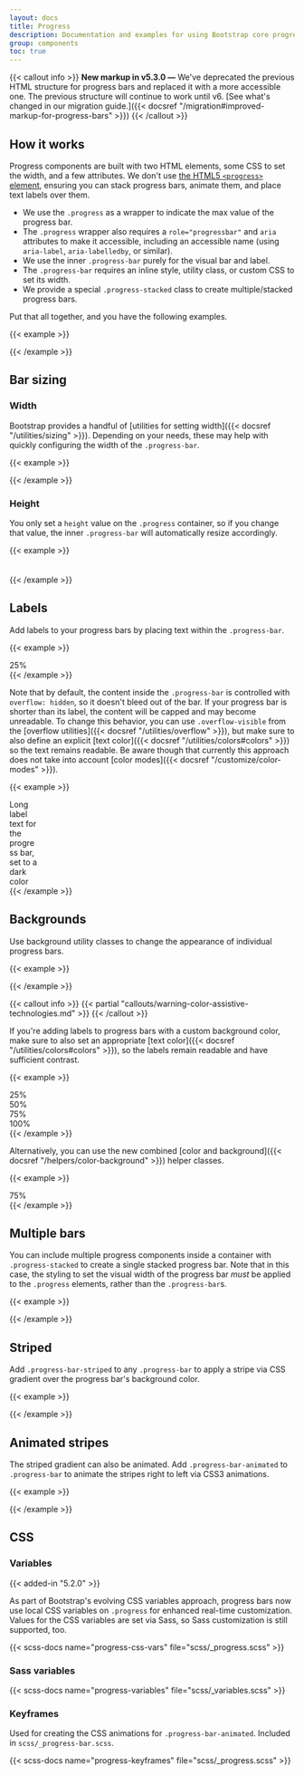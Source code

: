 ```yaml
---
layout: docs
title: Progress
description: Documentation and examples for using Bootstrap core progress bars featuring support for stacked bars, animated backgrounds, and text labels.
group: components
toc: true
---
```


{{< callout info >}}
**New markup in v5.3.0 —** We've deprecated the previous HTML structure for progress bars and replaced it with a more accessible one. The previous structure will continue to work until v6. [See what's changed in our migration guide.]({{< docsref "/migration#improved-markup-for-progress-bars" >}})
{{< /callout >}}

## How it works

Progress components are built with two HTML elements, some CSS to set the width, and a few attributes. We don't use [the HTML5 `<progress>` element](https://developer.mozilla.org/en-US/docs/Web/HTML/Element/progress), ensuring you can stack progress bars, animate them, and place text labels over them.

- We use the `.progress` as a wrapper to indicate the max value of the progress bar.
- The `.progress` wrapper also requires a `role="progressbar"` and `aria` attributes to make it accessible, including an accessible name (using `aria-label`, `aria-labelledby`, or similar).
- We use the inner `.progress-bar` purely for the visual bar and label.
- The `.progress-bar` requires an inline style, utility class, or custom CSS to set its width.
- We provide a special `.progress-stacked` class to create multiple/stacked progress bars.

Put that all together, and you have the following examples.

{{< example >}}
<div class="progress" role="progressbar" aria-label="Basic example" aria-valuenow="0" aria-valuemin="0" aria-valuemax="100">
  <div class="progress-bar" style="width: 0%"></div>
</div>
<div class="progress" role="progressbar" aria-label="Basic example" aria-valuenow="25" aria-valuemin="0" aria-valuemax="100">
  <div class="progress-bar" style="width: 25%"></div>
</div>
<div class="progress" role="progressbar" aria-label="Basic example" aria-valuenow="50" aria-valuemin="0" aria-valuemax="100">
  <div class="progress-bar" style="width: 50%"></div>
</div>
<div class="progress" role="progressbar" aria-label="Basic example" aria-valuenow="75" aria-valuemin="0" aria-valuemax="100">
  <div class="progress-bar" style="width: 75%"></div>
</div>
<div class="progress" role="progressbar" aria-label="Basic example" aria-valuenow="100" aria-valuemin="0" aria-valuemax="100">
  <div class="progress-bar" style="width: 100%"></div>
</div>
{{< /example >}}

## Bar sizing

### Width

Bootstrap provides a handful of [utilities for setting width]({{< docsref "/utilities/sizing" >}}). Depending on your needs, these may help with quickly configuring the width of the `.progress-bar`.

{{< example >}}
<div class="progress" role="progressbar" aria-label="Basic example" aria-valuenow="75" aria-valuemin="0" aria-valuemax="100">
  <div class="progress-bar w-75"></div>
</div>
{{< /example >}}

### Height

You only set a `height` value on the `.progress` container, so if you change that value, the inner `.progress-bar` will automatically resize accordingly.

{{< example >}}
<div class="progress" role="progressbar" aria-label="Example 1px high" aria-valuenow="25" aria-valuemin="0" aria-valuemax="100" style="height: 1px">
  <div class="progress-bar" style="width: 25%"></div>
</div>
<div class="progress" role="progressbar" aria-label="Example 20px high" aria-valuenow="25" aria-valuemin="0" aria-valuemax="100" style="height: 20px">
  <div class="progress-bar" style="width: 25%"></div>
</div>
{{< /example >}}

## Labels

Add labels to your progress bars by placing text within the `.progress-bar`.

{{< example >}}
<div class="progress" role="progressbar" aria-label="Example with label" aria-valuenow="25" aria-valuemin="0" aria-valuemax="100">
  <div class="progress-bar" style="width: 25%">25%</div>
</div>
{{< /example >}}

Note that by default, the content inside the `.progress-bar` is controlled with `overflow: hidden`, so it doesn't bleed out of the bar. If your progress bar is shorter than its label, the content will be capped and may become unreadable. To change this behavior, you can use `.overflow-visible` from the [overflow utilities]({{< docsref "/utilities/overflow" >}}), but make sure to also define an explicit [text color]({{< docsref "/utilities/colors#colors" >}}) so the text remains readable. Be aware though that currently this approach does not take into account [color modes]({{< docsref "/customize/color-modes" >}}).

{{< example >}}
<div class="progress" role="progressbar" aria-label="Example with label" aria-valuenow="10" aria-valuemin="0" aria-valuemax="100">
  <div class="progress-bar overflow-visible text-dark" style="width: 10%">Long label text for the progress bar, set to a dark color</div>
</div>
{{< /example >}}

## Backgrounds

Use background utility classes to change the appearance of individual progress bars.

{{< example >}}
<div class="progress" role="progressbar" aria-label="Success example" aria-valuenow="25" aria-valuemin="0" aria-valuemax="100">
  <div class="progress-bar bg-success" style="width: 25%"></div>
</div>
<div class="progress" role="progressbar" aria-label="Info example" aria-valuenow="50" aria-valuemin="0" aria-valuemax="100">
  <div class="progress-bar bg-info" style="width: 50%"></div>
</div>
<div class="progress" role="progressbar" aria-label="Warning example" aria-valuenow="75" aria-valuemin="0" aria-valuemax="100">
  <div class="progress-bar bg-warning" style="width: 75%"></div>
</div>
<div class="progress" role="progressbar" aria-label="Danger example" aria-valuenow="100" aria-valuemin="0" aria-valuemax="100">
  <div class="progress-bar bg-danger" style="width: 100%"></div>
</div>
{{< /example >}}

{{< callout info >}}
{{< partial "callouts/warning-color-assistive-technologies.md" >}}
{{< /callout >}}

If you're adding labels to progress bars with a custom background color, make sure to also set an appropriate [text color]({{< docsref "/utilities/colors#colors" >}}), so the labels remain readable and have sufficient contrast.

{{< example >}}
<div class="progress" role="progressbar" aria-label="Success example" aria-valuenow="25" aria-valuemin="0" aria-valuemax="100">
  <div class="progress-bar bg-success" style="width: 25%">25%</div>
</div>
<div class="progress" role="progressbar" aria-label="Info example" aria-valuenow="50" aria-valuemin="0" aria-valuemax="100">
  <div class="progress-bar bg-info text-dark" style="width: 50%">50%</div>
</div>
<div class="progress" role="progressbar" aria-label="Warning example" aria-valuenow="75" aria-valuemin="0" aria-valuemax="100">
  <div class="progress-bar bg-warning text-dark" style="width: 75%">75%</div>
</div>
<div class="progress" role="progressbar" aria-label="Danger example" aria-valuenow="100" aria-valuemin="0" aria-valuemax="100">
  <div class="progress-bar bg-danger" style="width: 100%">100%</div>
</div>
{{< /example >}}

Alternatively, you can use the new combined [color and background]({{< docsref "/helpers/color-background" >}}) helper classes.

{{< example >}}
<div class="progress" role="progressbar" aria-label="Warning example" aria-valuenow="75" aria-valuemin="0" aria-valuemax="100">
  <div class="progress-bar text-bg-warning" style="width: 75%">75%</div>
</div>
{{< /example >}}

## Multiple bars

You can include multiple progress components inside a container with `.progress-stacked` to create a single stacked progress bar. Note that in this case, the styling to set the visual width of the progress bar *must* be applied to the `.progress` elements, rather than the `.progress-bar`s.

{{< example >}}
<div class="progress-stacked">
  <div class="progress" role="progressbar" aria-label="Segment one" aria-valuenow="15" aria-valuemin="0" aria-valuemax="100" style="width: 15%">
    <div class="progress-bar"></div>
  </div>
  <div class="progress" role="progressbar" aria-label="Segment two" aria-valuenow="30" aria-valuemin="0" aria-valuemax="100" style="width: 30%">
    <div class="progress-bar bg-success"></div>
  </div>
  <div class="progress" role="progressbar" aria-label="Segment three" aria-valuenow="20" aria-valuemin="0" aria-valuemax="100" style="width: 20%">
    <div class="progress-bar bg-info"></div>
  </div>
</div>
{{< /example >}}

## Striped

Add `.progress-bar-striped` to any `.progress-bar` to apply a stripe via CSS gradient over the progress bar's background color.

{{< example >}}
<div class="progress" role="progressbar" aria-label="Default striped example" aria-valuenow="10" aria-valuemin="0" aria-valuemax="100">
  <div class="progress-bar progress-bar-striped" style="width: 10%"></div>
</div>
<div class="progress" role="progressbar" aria-label="Success striped example" aria-valuenow="25" aria-valuemin="0" aria-valuemax="100">
  <div class="progress-bar progress-bar-striped bg-success" style="width: 25%"></div>
</div>
<div class="progress" role="progressbar" aria-label="Info striped example" aria-valuenow="50" aria-valuemin="0" aria-valuemax="100">
  <div class="progress-bar progress-bar-striped bg-info" style="width: 50%"></div>
</div>
<div class="progress" role="progressbar" aria-label="Warning striped example" aria-valuenow="75" aria-valuemin="0" aria-valuemax="100">
  <div class="progress-bar progress-bar-striped bg-warning" style="width: 75%"></div>
</div>
<div class="progress" role="progressbar" aria-label="Danger striped example" aria-valuenow="100" aria-valuemin="0" aria-valuemax="100">
  <div class="progress-bar progress-bar-striped bg-danger" style="width: 100%"></div>
</div>
{{< /example >}}

## Animated stripes

The striped gradient can also be animated. Add `.progress-bar-animated` to `.progress-bar` to animate the stripes right to left via CSS3 animations.

{{< example >}}
<div class="progress" role="progressbar" aria-label="Animated striped example" aria-valuenow="75" aria-valuemin="0" aria-valuemax="100">
  <div class="progress-bar progress-bar-striped progress-bar-animated" style="width: 75%"></div>
</div>
{{< /example >}}

## CSS

### Variables

{{< added-in "5.2.0" >}}

As part of Bootstrap's evolving CSS variables approach, progress bars now use local CSS variables on `.progress` for enhanced real-time customization. Values for the CSS variables are set via Sass, so Sass customization is still supported, too.

{{< scss-docs name="progress-css-vars" file="scss/_progress.scss" >}}

### Sass variables

{{< scss-docs name="progress-variables" file="scss/_variables.scss" >}}

### Keyframes

Used for creating the CSS animations for `.progress-bar-animated`. Included in `scss/_progress-bar.scss`.

{{< scss-docs name="progress-keyframes" file="scss/_progress.scss" >}}
